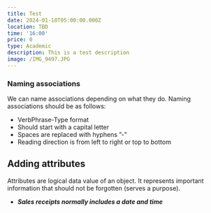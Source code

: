 ```yaml
---
title: Test
date: 2024-01-18T05:00:00.000Z
location: TBD
time: '16:00'
price: 0
type: Academic
description: This is a test description
image: /IMG_9497.JPG
---
```


### Naming associations

We can name associations depending on what they do. Naming associations should be as follows:

* VerbPhrase-Type format
* Should start with a capital letter
* Spaces are replaced with hyphens ”-”
* Reading direction is from left to right or top to bottom

## Adding attributes

Attributes are logical data value of an object. It represents important information that should not be forgotten (serves a purpose).

* ***Sales receipts normally includes a date and time***
